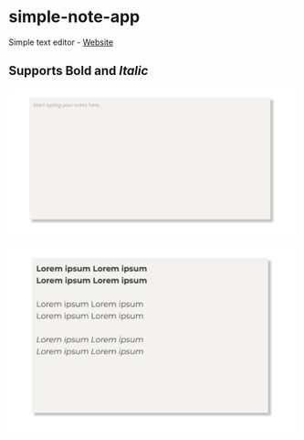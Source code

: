 # simple-note-app
Simple text editor - [Website](https://brucewongfromcanton.github.io/simple-note-app/)

## Supports **Bold** and *Italic*

![Placeholder](image.png)

![Lorem ipsum](image-1.png)
